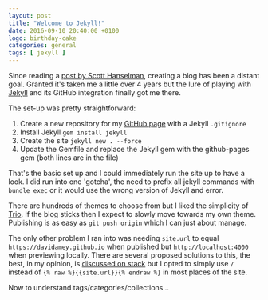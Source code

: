 ```yaml
---
layout: post
title: "Welcome to Jekyll!"
date: 2016-09-10 20:40:00 +0100
logo: birthday-cake
categories: general
tags: [ jekyll ]
---
```


Since reading a [post by Scott Hanselman](http://www.hanselman.com/blog/YourWordsAreWasted.aspx), creating a blog has been a distant goal. Granted it's taken me a little over 4 years but the lure of playing with [Jekyll](https://jekyllrb.com/) and its GitHub integration finally got me there.

The set-up was pretty straightforward:

1. Create a new repository for my [GitHub page](https://pages.github.com/) with a Jekyll `.gitignore`
2. Install Jekyll `gem install jekyll`
3. Create the site `jekyll new . --force`
4. Update the Gemfile and replace the Jekyll gem with the github-pages gem (both lines are in the file)

That's the basic set up and I could immediately run the site up to have a look. I did run into one 'gotcha', the need to prefix all jekyll commands with `bundle exec` or it would use the wrong version of Jekyll and error.

There are hundreds of themes to choose from but I liked the simplicity of [Trio](https://github.com/ankur-gupta/trio). If the blog sticks then I expect to slowly move towards my own theme. Publishing is as easy as `git push origin` which I can just about manage.

The only other problem I ran into was needing `site.url` to equal `https://davidamey.github.io` when published but `http://localhost:4000` when previewing locally. There are several proposed solutions to this, the best, in my opinion, is [discussed on stack](http://stackoverflow.com/questions/27386169/change-site-url-to-localhost-during-jekyll-local-development) but I opted to simply use `/` instead of `{% raw %}{{site.url}}{% endraw %}` in most places of the site.

Now to understand tags/categories/collections...